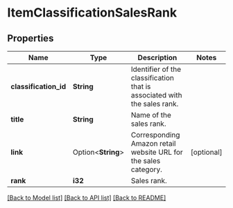 # ItemClassificationSalesRank

## Properties

Name | Type | Description | Notes
------------ | ------------- | ------------- | -------------
**classification_id** | **String** | Identifier of the classification that is associated with the sales rank. | 
**title** | **String** | Name of the sales rank. | 
**link** | Option<**String**> | Corresponding Amazon retail website URL for the sales category. | [optional]
**rank** | **i32** | Sales rank. | 

[[Back to Model list]](../README.md#documentation-for-models) [[Back to API list]](../README.md#documentation-for-api-endpoints) [[Back to README]](../README.md)


